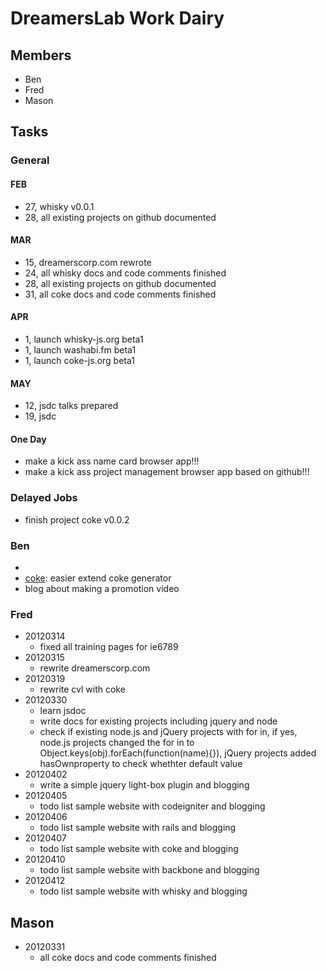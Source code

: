 # DreamersLab Work Dairy

## Members
- Ben
- Fred
- Mason



## Tasks

### General

#### FEB
- 27, whisky v0.0.1
- 28, all existing projects on github documented

#### MAR
- 15, dreamerscorp.com rewrote
- 24, all whisky docs and code comments finished
- 28, all existing projects on github documented
- 31, all coke docs and code comments finished

#### APR
- 1, launch whisky-js.org beta1
- 1, launch washabi.fm beta1
- 1, launch coke-js.org beta1

#### MAY
- 12, jsdc talks prepared
- 19, jsdc

#### One Day
- make a kick ass name card browser app!!!
- make a kick ass project management browser app based on github!!!



### Delayed Jobs
- finish project coke v0.0.2



### Ben
- [coke]: protect_from_forgery
- [coke]: easier extend coke generator
- blog about making a promotion video



### Fred
- 20120314
  - fixed all training pages for ie6789
- 20120315
  - rewrite dreamerscorp.com
- 20120319
  - rewrite cvl with coke
- 20120330
  - learn jsdoc
  - write docs for existing projects including jquery and node
  - check if existing node.js and jQuery projects with for in, if yes, node.js projects changed the for in to Object.keys(obj).forEach(function(name){}), jQuery projects added hasOwnproperty to check whethter default value
- 20120402
  - write a simple jquery light-box plugin and blogging
- 20120405
  - todo list sample website with codeigniter and blogging
- 20120406
  - todo list sample website with rails and blogging
- 20120407
  - todo list sample website with coke and blogging
- 20120410
  - todo list sample website with backbone and blogging
- 20120412
  - todo list sample website with whisky and blogging



## Mason
- 20120331
  - all coke docs and code comments finished

